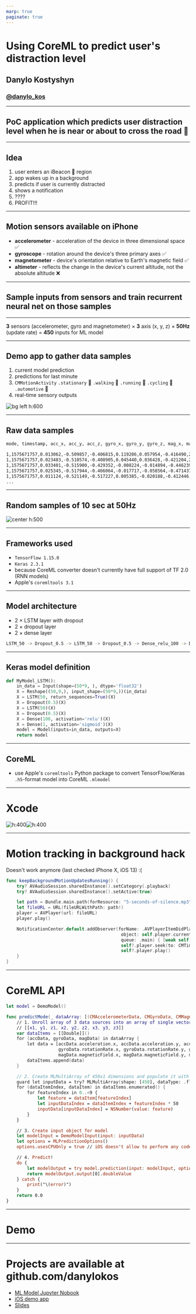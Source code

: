 ```yaml
---
marp: true
paginate: true
---
```


# Using CoreML to predict user's distraction level

## Danylo Kostyshyn

### [@danylo_kos](https://twitter.com/danylo_kos)

---

## PoC application which predicts user distraction level when he is near or about to cross the road 🚦

---

## Idea

1. user enters an iBeacon 🗼 region
1. app wakes up in a background
1. predicts if user is currently distracted
1. shows a notification
1. ????
1. PROFIT!!!

---

## Motion sensors available on iPhone

- **accelerometer** - acceleration of the device in three dimensional space ✅
- **gyroscope** - rotation around the device's three primary axes ✅
- **magnetometer** - device's orientation relative to Earth's magnetic field ✅
- **altimeter** - reflects the change in the device's current altitude, not the absolute altitude ❌

---

## Sample inputs from sensors and train recurrent neural net on those samples

---

**3** sensors (accelerometer, gyro and magnetometer)
&times; **3** axis (x, y, z)
&times; **50Hz** (update rate)
= **450** inputs for ML model

---

## Demo app to gather data samples

1. current model prediction
1. predictions for last minute
1. `CMMotionActivity`
    `.stationary` 🛑
    ‍`.walking` 🚶
    ‍`.running` 🏃
    ‍`.cycling` 🚴
    `.automotive` 🚗
1. real-time sensory outputs

![bg left h:600](./res/demo_app.jpeg)

---

## Raw data samples

```sh
mode, timestamp, acc_x, acc_y, acc_z, gyro_x, gyro_y, gyro_z, mag_x, mag_y, mag_z
```

```sh
1,1575671757,0.013062,-0.509857,-0.406815,0.119206,0.057954,-0.416490,26.258835,-32.553253,-170.973480
1,1575671757,0.023483,-0.510574,-0.408905,0.045440,0.036428,-0.421204,26.628006,-32.639603,-170.687622
1,1575671757,0.033401,-0.515900,-0.429352,-0.008224,-0.014894,-0.446239,26.701782,-32.571411,-170.772003
1,1575671757,0.025345,-0.517944,-0.466064,-0.017717,-0.058564,-0.471437,27.080017,-32.891464,-170.404434
1,1575671757,0.011124,-0.521149,-0.517227,0.005385,-0.020188,-0.412446,27.238525,-33.162476,-170.526062
...
```

---

## Random samples of 10 sec at 50Hz

![center h:500](./res/figure.png)

---

## Frameworks used

- `TensorFlow 1.15.0`
- `Keras 2.3.1`
- because CoreML converter doesn't currently have full support of TF 2.0 (RNN models)
- Apple's `coremltools 3.1`

---

## Model architecture

- 2 &times; LSTM layer with dropout
- 2 &times; dropout layer
- 2 &times; dense layer

```sh
LSTM_50 -> Dropout_0.5 -> LSTM_50 -> Dropout_0.5 -> Dense_relu_100 -> Dense_sigmoid_1
```

---

## Keras model definition

```python
def MyModel_LSTM():
    in_data = Input(shape=(50*9, ), dtype='float32')
    X = Reshape((50,9,), input_shape=(50*9,))(in_data)
    X = LSTM(50, return_sequences=True)(X)
    X = Dropout(0.5)(X)
    X = LSTM(50)(X)
    X = Dropout(0.5)(X)
    X = Dense(100, activation='relu')(X)
    X = Dense(1, activation='sigmoid')(X)
    model = Model(inputs=in_data, outputs=X)
    return model
```

---

## CoreML

- use Apple's `coremltools` Python package to convert TensorFlow/Keras `.h5`-format model into CoreML `.mlmodel`

---

# Xcode

![h:400](./res/xcode_model.png)![h:400](./res/xcode_model_api.png)

---

# Motion tracking in background hack

Doesn't work anymore (last checked iPhone X, iOS 13) :(

```swift
func keepBackgroundMotionUpdatesRunning() {
    try? AVAudioSession.sharedInstance().setCategory(.playback)
    try? AVAudioSession.sharedInstance().setActive(true)

    let path = Bundle.main.path(forResource: "5-seconds-of-silence.mp3", ofType: nil)
    let fileURL = URL(fileURLWithPath: path!)
    player = AVPlayer(url: fileURL)
    player.play()

    NotificationCenter.default.addObserver(forName: .AVPlayerItemDidPlayToEndTime,
                                            object: self.player.currentItem,
                                            queue: .main) { [weak self] _ in
                                            self?.player.seek(to: CMTime.zero)
                                            self?.player.play()
    }
}
```

---

# CoreML API

```swift
let model = DemoModel()

func predictMode(_ dataArray: [(CMAccelerometerData, CMGyroData, CMMagnetometerData)]) -> Double {
    // 1. Unroll array of 3 data sources into an array of single vectors
    // [[x1, y1, z1, x2, y2, z2, x3, y3, z3]]
    var dataItems = [[Double]]()
    for (accData, gyroData, magData) in dataArray {
        let data = [accData.acceleration.x, accData.acceleration.y, accData.acceleration.z,
                    gyroData.rotationRate.x, gyroData.rotationRate.y, gyroData.rotationRate.z,
                    magData.magneticField.x, magData.magneticField.y, magData.magneticField.z]
        dataItems.append(data)
    }

    // 2. Create MLMultiArray of 450x1 dimensions and populate it with data
    guard let inputData = try? MLMultiArray(shape: [450], dataType: .float32) else { return 0.0 }
    for (dataItemIndex, dataItem) in dataItems.enumerated() {
        for featureIndex in 0..<9 {
            let feature = dataItem[featureIndex]
            let inputDataIndex = dataItemIndex + featureIndex * 50
            inputData[inputDataIndex] = NSNumber(value: feature)
        }
    }

    // 3. Create input object for model
    let modelInput = DemoModelInput(input: inputData)
    let options = MLPredictionOptions()
    options.usesCPUOnly = true // iOS doesn't allow to perform any code on GPU in background

    // 4. Predict!
    do {
        let modelOutput = try model.prediction(input: modelInput, options: options)
        return modelOutput.output[0].doubleValue
    } catch {
        print("\(error)")
    }
    return 0.0
}
```

---

# Demo

---

# Projects are available at github.com/danylokos

- [ML Model Jupyter Nobook](https://github.com/danylokos/activity-demo-model)
- [iOS demo app](https://github.com/danylokos/activity-demo-app)
- [Slides](https://github.com/danylokos/activity-slides)
